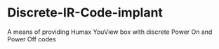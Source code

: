 # Discrete-IR-Code-implant
A means of providing Humax YouView box with discrete Power On and Power Off codes

